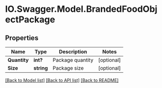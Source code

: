 # IO.Swagger.Model.BrandedFoodObjectPackage
## Properties

Name | Type | Description | Notes
------------ | ------------- | ------------- | -------------
**Quantity** | **int?** | Package quantity | [optional] 
**Size** | **string** | Package size | [optional] 

[[Back to Model list]](../README.md#documentation-for-models) [[Back to API list]](../README.md#documentation-for-api-endpoints) [[Back to README]](../README.md)

